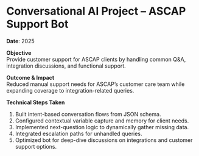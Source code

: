 # Conversational AI Project – ASCAP Support Bot

**Date**: 2025  

**Objective**  
Provide customer support for ASCAP clients by handling common Q&A, integration discussions, and functional support.  

**Outcome & Impact**  
Reduced manual support needs for ASCAP’s customer care team while expanding coverage to integration-related queries.  

**Technical Steps Taken**  
1. Built intent-based conversation flows from JSON schema.  
2. Configured contextual variable capture and memory for client needs.  
3. Implemented next-question logic to dynamically gather missing data.  
4. Integrated escalation paths for unhandled queries.  
5. Optimized bot for deep-dive discussions on integrations and customer support options.  
